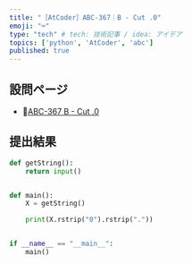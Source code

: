 ```yaml
---
title: "［AtCoder］ABC-367｜B - Cut .0"
emoji: "⌨️"
type: "tech" # tech: 技術記事 / idea: アイデア
topics: ['python', 'AtCoder', 'abc']
published: true
---
```


## 設問ページ

- 🔗[ABC-367 B - Cut .0](https://atcoder.jp/contests/abc367/tasks/abc367_b)

## 提出結果

```python
def getString():
    return input()


def main():
    X = getString()

    print(X.rstrip("0").rstrip("."))


if __name__ == "__main__":
    main()
```
